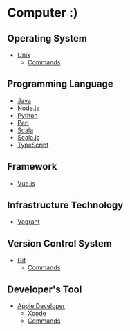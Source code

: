 Computer :)
========

Operating System
--------
- [Unix](unix)
  * [Commands](unix/commands.sh)

Programming Language
--------
- [Java](java)
- [Node.js](nodejs)
- [Python](python)
- [Perl](perl)
- [Scala](scala)
- [Scala.js](scalajs)
- [TypeScript](typescript)

Framework
--------
- [Vue.js](vuejs)

Infrastructure Technology
--------
- [Vagrant](infrastructure/vagrants)

Version Control System
--------
- [Git](git)
  * [Commands](git/commands.sh)

Developer's Tool
--------
- [Apple Developer](apple_developer)
  * [Xcode](apple_developer/xcode)
  * [Commands](apple_developer/commands.sh)
